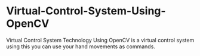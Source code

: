 # Virtual-Control-System-Using-OpenCV
Virtual Control System Technology Using OpenCV is a virtual control system using this you can use your hand movements as commands. 
